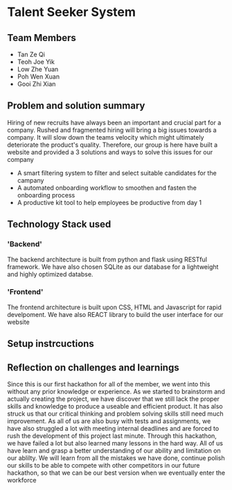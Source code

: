 # Talent Seeker System

## Team Members
- Tan Ze Qi
- Teoh Joe Yik
- Low Zhe Yuan
- Poh Wen Xuan
- Gooi Zhi Xian

## Problem and solution summary
Hiring of new recruits have always been an important and crucial part for a company. Rushed and fragmented hiring will bring a big issues towards a company. It will slow down the teams velocity which might ultimately deteriorate the product's quality. Therefore, our group is here have built a website and provided a 3 solutions and ways to solve this issues for our company
- A smart filtering system to filter and select suitable candidates for the campany
- A automated onboarding workflow to smoothen and fasten the onboarding process
- A productive kit tool to help employees be productive from day 1

## Technology Stack used
### 'Backend'
The backend architecture is built from python and flask using RESTful framework. We have also chosen SQLite as our database for a lightweight and highly optimized databse.

### 'Frontend'
The frontend architecture is built upon CSS, HTML and Javascript for rapid develpoment. We have also REACT library to build the user interface for our website

## Setup instrcuctions


## Reflection on challenges and learnings
Since this is our first hackathon for all of the member, we went into this without any prior knowledge or experience. As we started to brainstorm and actually creating the project, we have discover that we still lack the proper skills and knowledge to produce a useable and efficient product. It has also struck us that our critical thinking and problem solving skills still need much improvement. As all of us are also busy with tests and assignments, we have also struggled a lot with meeting internal deadlines and are forced to rush the development of this project last minute. Through this hackathon, we have failed a lot but also learned many lessons in the hard way. All of us have learn and grasp a better understanding of our ability and limitation on our ablilty. We will learn from all the mistakes we have done, continue polish our skills to be able to compete with other competitors in our future hackathon, so that we can be our best version when we eventually enter the workforce  

